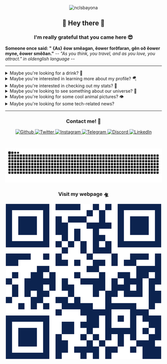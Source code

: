 <p align="center">

  <img src="https://socialify.git.ci/nclsbayona/nclsbayona/image?description=1&descriptionEditable=Come%20check%20my%20profile!&font=Bitter&pattern=Signal&theme=Dark" alt="nclsbayona" width="640" height="320" />

</p>

<h2 align="center">👋 Hey there 👋</h2>

<h3 align="center">I'm really grateful that you came here 😎</h3>

<!--p  align="center">
<img src="logo.png" alt="Logo" width="480">
</p-->



<p align="center">

  <strong align="center">Someone once said: &quot; {As} êow smêagan, êower forðfaran, gên oð êower myne, êower smêðan.&quot;</strong>
  <i>-- &quot;As you think, you travel, and as you love, you attract.&quot; in oldenglish language --</i>

</p>

----

<details>
<summary>Maybe you're looking for a drink? 🍹</summary>
<br />
<h4 align="center">Caipirissima</h4>
<p align="center">

<img src="https://www.thecocktaildb.com/images/media/drink/yd47111503565515.jpg" alt="Drink image" />

</p>
 
<h5 align="center">Alcoholic - Ordinary Drink</h5>

<h5 align="center">Neccesary ingredients</h5>
<table align="center">
<tr>
<td>
<table frame="box" rules="cols">
    <thead>
        <tr>
            <th style="padding-left: 1em; padding-right: 1em; text-align: center">Ingredient</th>
            <th style="padding-left: 1em; padding-right: 1em; text-align: center">Measure</th>
        </tr>
    </thead>
    <tbody>
        <tr>
            <td style="padding-left: 1em; padding-right: 1em; text-align: center; vertical-align: top">Lime</td>
            <td style="padding-left: 1em; padding-right: 1em; text-align: center; vertical-align: top">2 </td>
        </tr>
        <tr>
            <td style="padding-left: 1em; padding-right: 1em; text-align: center; vertical-align: top">Sugar</td>
            <td style="padding-left: 1em; padding-right: 1em; text-align: center; vertical-align: top">2 tblsp </td>
        </tr>
        <tr>
            <td style="padding-left: 1em; padding-right: 1em; text-align: center; vertical-align: top">White rum</td>
            <td style="padding-left: 1em; padding-right: 1em; text-align: center; vertical-align: top">2-3 oz </td>
        </tr>
        <tr>
            <td style="padding-left: 1em; padding-right: 1em; text-align: center; vertical-align: top">Ice</td>
            <td style="padding-left: 1em; padding-right: 1em; text-align: center; vertical-align: top">crushed </td>
        </tr>
    </tbody>
</table>
</td>
</tr>
</table>



<p align="center">
Same as Caipirinha but instead of cachaca you add WHITE RUM. It's great!!!!!!!!
</p>

----

</details>

<details>
<summary>Maybe you're interested in learning more about my profile? 🪂</summary>
<br />
<h5 align="center">👀 Visitor count</h5>
<p align="center">

<img src="https://profile-counter.glitch.me/nclsbayona/count.svg"/>

</p>
<p align="center">

<img src="https://img.shields.io/github/followers/nclsbayona?color=003153&logo=github&style=for-the-badge"/>
<img src="https://img.shields.io/github/last-commit/nclsbayona/nclsbayona?color=003153&logo=github&style=for-the-badge&label=Latest%20Profile%20Commit">

</p>
<p align="center">

<img src="https://github-profile-trophy.vercel.app/?username=nclsbayona&theme=dracula&no-frame=false&margin-w=5&margin-h=5&no-bg=true&column=4">

</p>

----

</details>
<details>
<summary>Maybe you're interested in checking out my stats? 🐣</summary>
<br />
<h4 align="center">General GitHub Stats 🌀</h4>

<p align="center">

<!--h5>😃 General Overview</h5-->
<img src="https://github-readme-stats.vercel.app/api?username=nclsbayona&show_icons=true&count_private=true&include_all_commits=true&locale=en&theme=tokyonight" width="260">

<!--h5>Life-Time Stats Overview 😃</h5-->
<img src="https://github-readme-streak-stats.herokuapp.com/?user=nclsbayona&theme=algolia" width="260">

</p>

<br />

<h4 align="center">🤖 Programming Languages Stats</h4>

<p align="center">

<!--h5>Most Used Languages Stats 💾</h5-->
<img src="https://github-readme-stats.vercel.app/api/top-langs/?username=nclsbayona&show_icons=true&locale=en&langs_count=5&theme=tokyonight">

</p>

<br />

<h4 align="center">⌚General Weekly-Stats</h4>
<table align="center">
<tr>
<td>
<table frame="box" rules="cols">
    <thead>
        <tr>
            <th style="padding-left: 1em; padding-right: 1em; text-align: center">Language name</th>
            <th style="padding-left: 1em; padding-right: 1em; text-align: center">Time spent</th>
        </tr>
    </thead>
    <tbody>
        <tr>
            <td style="padding-left: 1em; padding-right: 1em; text-align: center; vertical-align: top">Java</td>
            <td style="padding-left: 1em; padding-right: 1em; text-align: center; vertical-align: top">0 hours and 10 minutes</td>
        </tr>
    </tbody>
</table>
</td>
<td>
<table frame="box" rules="cols">
    <thead>
        <tr>
            <th style="padding-left: 1em; padding-right: 1em; text-align: center">OS name</th>
            <th style="padding-left: 1em; padding-right: 1em; text-align: center">Time spent</th>
        </tr>
    </thead>
    <tbody>
        <tr>
            <td style="padding-left: 1em; padding-right: 1em; text-align: center; vertical-align: top">Windows</td>
            <td style="padding-left: 1em; padding-right: 1em; text-align: center; vertical-align: top">0 hours and 10 minutes</td>
        </tr>
    </tbody>
</table>
</td>
</tr>
</table>

----
</details>

<details>
<summary>Maybe you're looking to see something about our universe? 🔭</summary>

<br />
<h4 align="center">Galaxies and a Comet - ©️ Dan Bartlett @ 2023-10-20</h4>
<p align="center">

<img src="https://apod.nasa.gov/apod/image/2310/C2023H2LemmonGalaxies1024.jpg" alt="Galaxies and a Comet image" />

</p>
 
<h5 align="center">Galaxies abound in this sharp telescopic image recorded on October 12 in dark skies over June Lake, California. The celestial scene spans nearly 2 degrees within the boundaries of the well-trained northern constellation Canes Venatici. Prominent at the upper left 23.5 million light-years distant is big, beautiful spiral galaxy NGC 4258, known to some as Messier 106. Eye-catching edge-on spiral NGC 4217 is above and right of center about 60 million light-years away. Just passing through the pretty field of view is comet C/2023 H2 Lemmon, discovered last April in image data from the Mount Lemmon Survey. Here the comet sports more of a lime green coma though, along with a faint, narrow ion tail stretching toward the top of the frame. This visitor to the inner Solar System is presently less than 7 light-minutes away and still difficult to spot with binoculars, but it's growing brighter. Comet C/2023 H2 Lemmon will reach perihelion, its closest point to the Sun, on October 29 and perigee, its closest to our fair planet, on November 10 as it transitions from morning to evening northern skies.</h5>

----

</details>

<details>
<summary>Maybe you're looking for some cool animal pictures? 👁️</summary>

<br />
<table align="center">
<tr>
<td>
<img src="https://cdn.animality.xyz/dog/9.png" width="180"/>
</td>
<td>
<img src="https://cdn.animality.xyz/duck/8.png" width="180"/>
</td>
<td>
<img src="https://cdn.animality.xyz/fox/2.png" width="180"/>
</td>
</tr>
<tr>
<td>
<img src="https://cdn.animality.xyz/cat/20.png" width="180"/>
</td>
<td>
<img src="https://cdn.animality.xyz/bird/21.png" width="180"/>
</td>
<td>
<img src="https://cdn.animality.xyz/panda/3.png" width="180"/>
</td>
</tr>
<tr>
<td>
<img src="https://cdn.animality.xyz/redpanda/21.png" width="180"/>
</td>
<td>
<img src="https://cdn.animality.xyz/koala/18.png" width="180"/>
</td>
<td>
<img src="https://cdn.animality.xyz/whale/5.png" width="180"/>
</td>
</tr>
<tr>
<td>
<img src="https://cdn.animality.xyz/dolphin/3.png" width="180"/>
</td>
<td>
<img src="https://cdn.animality.xyz/kangaroo/4.png" width="180"/>
</td>
<td>
<img src="https://cdn.animality.xyz/rabbit/6.png" width="180"/>
</td>
</tr>
<tr>
<td>
<img src="https://cdn.animality.xyz/lion/1.png" width="180"/>
</td>
<td>
<img src="https://cdn.animality.xyz/bear/8.png" width="180"/>
</td>
<td>
<img src="https://cdn.animality.xyz/frog/12.png" width="180"/>
</td>
</tr>
<tr>
<td>
<img src="https://cdn.animality.xyz/penguin/19.png" width="180"/>
</td>
<td>
<img src="https://cdn.animality.xyz/axolotl/5.png" width="180"/>
</td>
<td>
<img src="https://cdn.animality.xyz/capybara/15.png" width="180"/>
</td>
</tr>
<tr>
<td>
<img src="https://cdn.animality.xyz/hedgehog/7.png" width="180"/>
</td>
<td>
<img src="https://cdn.animality.xyz/turtle/10.png" width="180"/>
</td>
<td>
<img src="https://cdn.animality.xyz/narwhal/11.png" width="180"/>
</td>
</tr>
<tr>
<td>
<img src="https://cdn.animality.xyz/squirrel/9.png" width="180"/>
</td>
<td>
<img src="https://cdn.animality.xyz/fish/0.png" width="180"/>
</td>
<td>
<img src="https://cdn.animality.xyz/horse/13.png" width="180"/>
</td>
</tr>
</table>

----

</details>


<details>
<summary>Maybe you're looking for some tech-related news? </summary>

<br />

<details>
<summary>Where to watch Pantheon anime? Streaming details explored - Sportskeeda by Anupam Barua</summary>
<p align="center">
<img src="https://staticg.sportskeeda.com/editor/2023/10/fb109-16976655524564-1920.jpg" alt="Where to watch Pantheon anime? Streaming details explored - Sportskeeda" />

<a href="https://www.sportskeeda.com/anime/where-watch-pantheon-anime-streaming-details-explored" > The Pantheon anime has been gaining quite a bit of traction following the release of its second season on October 14, 2023. </a> 
</p>
<br />

</details>

<details>
<summary>Everything You Need To Know About Galaxy Foldable Smartphones ① - Samsung by None</summary>
<p align="center">
<img src="https://img.global.news.samsung.com/global/wp-content/uploads/2023/10/Foldable-Glossary_thumb728.jpg" alt="Everything You Need To Know About Galaxy Foldable Smartphones ① - Samsung" />

<a href="https://news.samsung.com/global/everything-you-need-to-know-about-galaxy-foldable-smartphones-%e2%91%a0" > Galaxy foldables have been gaining immense popularity, revolutionizing the foldable phone market and showcasing the potential for new form factors by moving </a> 
</p>
<br />

</details>

<details>
<summary>Hellboy: Web of Wyrd Review - IGN by None</summary>
<p align="center">
<img src="https://i.ytimg.com/vi/RTZLnloj1Ow/maxresdefault.jpg" alt="Hellboy: Web of Wyrd Review - IGN" />

<a href="https://www.youtube.com/watch?v=RTZLnloj1Ow" > Hellboy: Web of Wyrd reviewed by Jarrett Green on PC. Also available on PlayStation, Xbox, and Nintendo Switch. Missed opportunity haunts every inch of Hellb... </a> 
</p>
<br />

</details>

<details>
<summary>7 best Minecraft coffee shop builds - Sportskeeda by Edward Hays</summary>
<p align="center">
<img src="https://staticg.sportskeeda.com/editor/2023/10/21ed2-16976470485565-1920.jpg" alt="7 best Minecraft coffee shop builds - Sportskeeda" />

<a href="https://www.sportskeeda.com/minecraft/7-best-minecraft-coffee-shop-builds" > You can construct and explore your wildest desires in Minecraft, which is a game famed for its unrestricted inventiveness. </a> 
</p>
<br />

</details>

<details>
<summary>Halo Infinite Season 5 Patch Notes - The Nerd Stash by Chase Richardson, Chase Richardson</summary>
<p align="center">
<img src="https://media.thenerdstash.com/wp-content/uploads/2023/10/halo-infinite-forbidden-map.jpg" alt="Halo Infinite Season 5 Patch Notes - The Nerd Stash" />

<a href="https://thenerdstash.com/halo-infinite-season-5-patch-notes/" > Halo Infinite's season 5 update is its biggest one yet. Here are all of the juicy details on what it entails. </a> 
</p>
<br />

</details>



</details>


----

<h3 align="center">Contact me! 📇</h3>

<p align="center">
<a href="https://github.com/nclsbayona" target="_blank">
 <img alt="Github" src="https://img.shields.io/badge/GitHub-%2312180E.svg?&style=for-the-badge&logo=Github&logoColor=white">
</a>
<a href="https://twitter.com/nclsbayona" target="_blank">
 <img alt="Twitter" src="https://img.shields.io/badge/twitter-%231DA1F2.svg?&style=for-the-badge&logo=twitter&logoColor=white">
</a>
<a href="https://instagram.com/nclsbayona" target="_blank">
 <img alt="Instagram" src="https://img.shields.io/badge/-INSTAGRAM-critical?&style=for-the-badge&logo=instagram&logoColor=white">
</a>
<a href="https://t.me/nclsbayona" target="_blank">
 <img alt="Telegram" src="https://img.shields.io/badge/-TELEGRAM-blue?&style=for-the-badge&logo=telegram&logoColor=white">
</a>
<a href="https://www.discord.com/channels/@nclsbayona#6681" target="_blank">
 <img alt="Discord" src="https://img.shields.io/badge/-DISCORD-darkblue?&style=for-the-badge&logo=discord&logoColor=white">
</a>
<a href="https://www.linkedin.com/in/nclsbayona" target="_blank">
 <img alt="LinkedIn" src="https://img.shields.io/badge/-LINKEDIN-lightblue?&style=for-the-badge&logo=linkedin&logoColor=white">
</a>

</p>

<br />


<p align="center">

<img src="https://raw.githubusercontent.com/nclsbayona/Daily.dev-devcard-books/output/github-contribution-grid-snake-sissa.svg">

</p>

<h3 align="center">Visit my webpage 🛸</h3>

<p align="center">

<a href="https://nclsbayona.github.io" target="_blank">
 <img src="QR.png">
</a>

</p>
